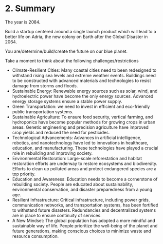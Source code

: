 # 2. Summary

The year is 2084.

Build a startup centered around a single launch product which will lead to a better life on Adria,
the new colony on Earth after the Global Disaster in 2064.

You are/determine/build/create the future on our blue planet.

Take a moment to think about the following challenges/restrictions

   -   Climate-Resilient Cities: Many coastal cities need to been redesigned to withstand
       rising sea levels and extreme weather events. Buildings need to be constructed with
       advanced materials and technologies to resist damage from storms and floods.
   -   Sustainable Energy: Renewable energy sources such as solar, wind, and hydroelectric
       power have become the only energy sources. Advanced energy storage systems ensure
       a stable power supply.
   -   Green Transportation: we need to invest in efficient and eco-friendly public
       transportation systems.
   -   Sustainable Agriculture: To ensure food security, vertical farming, and hydroponics have
       become popular methods for growing crops in urban areas. Genetic engineering and
       precision agriculture have improved crop yields and reduced the need for pesticides.
   -   Technological Advancements: Advances in artificial intelligence, robotics, and
       nanotechnology have led to innovations in healthcare, education, and manufacturing.
       These technologies have played a crucial role in rebuilding and improving society.
   -   Environmental Restoration: Large-scale reforestation and habitat restoration efforts are
       underway to restore ecosystems and biodiversity. Efforts to clean up polluted areas and
       protect endangered species are a top priority.
   -   Education and Awareness: Education needs to become a cornerstone of rebuilding
       society. People are educated about sustainability, environmental conservation, and
       disaster preparedness from a young age.
   -   Resilient Infrastructure: Critical infrastructure, including power grids, communication
       networks, and transportation systems, has been fortified to withstand future disasters.
       Redundancies and decentralized systems are in place to ensure continuity of services.
   -   A New Mindset: The global population has adopted a more mindful and sustainable way
       of life. People prioritize the well-being of the planet and future generations, making
       conscious choices to minimize waste and resource consumption.